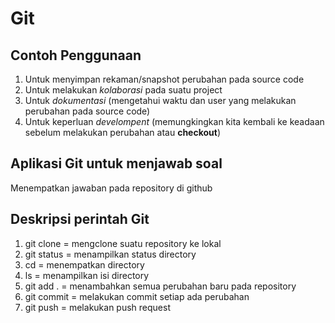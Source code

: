# Git

## Contoh Penggunaan 
1. Untuk menyimpan rekaman/snapshot perubahan pada source code
2. Untuk melakukan *kolaborasi* pada suatu project
3. Untuk *dokumentasi* (mengetahui waktu dan user yang melakukan perubahan pada source code)
4. Untuk keperluan *develompent* (memungkingkan kita kembali ke keadaan sebelum melakukan perubahan atau **checkout**)

## Aplikasi Git untuk menjawab soal
Menempatkan jawaban pada repository di github 

## Deskripsi perintah Git
1. git clone = mengclone suatu repository ke lokal
2. git status = menampilkan status directory
3. cd = menempatkan directory 
4. ls = menampilkan isi directory
5. git add . = menambahkan semua perubahan baru pada repository
6. git commit = melakukan commit setiap ada perubahan
7. git push = melakukan push request